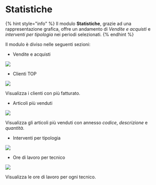 # Statistiche

{% hint style="info" %}
Il modulo **Statistiche**, grazie ad una rappresentazione grafica, offre un andamento di _Vendite e acquisti_ e _interventi per tipologia_ nei periodi selezionati.
{% endhint %}

Il modulo è diviso nelle seguenti sezioni:

* Vendite e acquisti

![](https://firebasestorage.googleapis.com/v0/b/gitbook-x-prod.appspot.com/o/spaces%2F-LZJeLg23eVDvrCv74U7-887967055%2Fuploads%2F6qX8AfGE75ITWMez8ldC%2Ffile.png?alt=media)

* Clienti TOP

![](https://firebasestorage.googleapis.com/v0/b/gitbook-x-prod.appspot.com/o/spaces%2F-LZJeLg23eVDvrCv74U7-887967055%2Fuploads%2FCLpeiBrnjilihtwgTkd1%2Ffile.png?alt=media)

Visualizza i clienti con più fatturato.

* Articoli più venduti

![](https://firebasestorage.googleapis.com/v0/b/gitbook-x-prod.appspot.com/o/spaces%2F-LZJeLg23eVDvrCv74U7-887967055%2Fuploads%2FvwfbmP70LMPEyaCk6tRZ%2Ffile.png?alt=media)

Visualizza gli articoli più venduti con annesso _codice_, _descrizione_ e _quantità_.

* Interventi per tipologia

![](https://firebasestorage.googleapis.com/v0/b/gitbook-x-prod.appspot.com/o/spaces%2F-LZJeLg23eVDvrCv74U7-887967055%2Fuploads%2FS6A0XTPC8LYo7LWkDok4%2Ffile.png?alt=media)

* Ore di lavoro per tecnico

![](https://firebasestorage.googleapis.com/v0/b/gitbook-x-prod.appspot.com/o/spaces%2F-LZJeLg23eVDvrCv74U7-887967055%2Fuploads%2FIHqO7DghCKUfFQeaqyoD%2Ffile.png?alt=media)

Visualizza le ore di lavoro per ogni tecnico.
